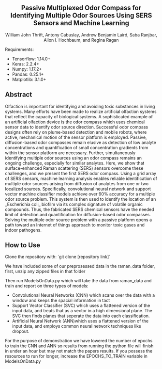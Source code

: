 
<center>  
<h2>Passive Multiplexed Odor Compass for Identifying Multiple Odor  
Sources Using SERS Sensors and Machine Learning</h2>  
</center>
<center>
<p>William John Thrift, Antony Cabuslay, Andrew Benjamin Laird, Saba Ranjbar, Allon I. Hochbaum, and Regina Ragan</p>
</center>

Requirements:
- Tensorflow:  1.14.0+
- Keras: 2.2.4+
- Numpy: 1.17.2+
- Pandas: 0.25.1+
- Matplotlib: 3.1.0+
<h2>
Abstract
</h2>
<p>
Olfaction is important for identifying and avoiding toxic substances in living systems. Many efforts have been made to realize artificial olfaction systems that reflect the capacity of biological systems. A sophisticated example of an artificial olfaction device is the odor compass which uses chemical sensor data to identify odor source direction. Successful odor compass designs often rely on plume-based detection and mobile robots, where active, mechanical motion of the sensor platform is employed. Passive, diffusion-based odor compasses remain elusive as detection of low analyte concentrations and quantification of small concentration gradients from within the sensor platform are necessary. Further, simultaneously identifying multiple odor sources using an odor compass remains an ongoing challenge, especially for similar analytes. Here, we show that surface-enhanced Raman scattering (SERS) sensors overcome these challenges, and we present the first SERS odor compass. Using a grid array of SERS sensors, machine learning analysis enables reliable identification of multiple odor sources arising from diffusion of analytes from one or two localized sources. Specifically, convolutional neural network and support vector machine classifier models achieve over 90% accuracy for a multiple odor source problem. This system is then used to identify the location of an _Escherichia coli_ biofilm via its complex signature of volatile organic compounds. Thus, the fabricated SERS chemical sensors have the needed limit of detection and quantification for diffusion-based odor compasses. Solving the multiple odor source problem with a passive platform opens a path toward an Internet of things approach to monitor toxic gases and indoor pathogens.
</p>

<h2>
How to Use
</h2>
<p>Clone the repository with: `git clone [repository link]`</p>
<p> We have included some of our preprosessed data in the raman_data folder, first, unzip any zipped files in that folder </p>

<p> Then run ModelsOnData.py which will take the data from raman_data and train and report on three types of models:</p>

- Convolutional Neural Networks (CNN) which scans over the data with a window and keeps the spacial information in tact
- Support Vector Classifier (SVC) which uses a flattened version of the input data, and treats that as a vector in a high dimensional plane. The SVC then finds planes that seperate the data into each classification.
- Artificial Neural Network (ANN)which uses a flattened version of the input data, and employs common neural network techniques like dropout.

<p> For the purpose of demonstration we have lowered the number of epochs to train the CNN and ANN so results from running the python file will finish in under an hour but may not match the papers results. If you possess the resources to run for longer, increase the EPOCHS_TO_TRAIN variable in ModelsOnData.py</p>

